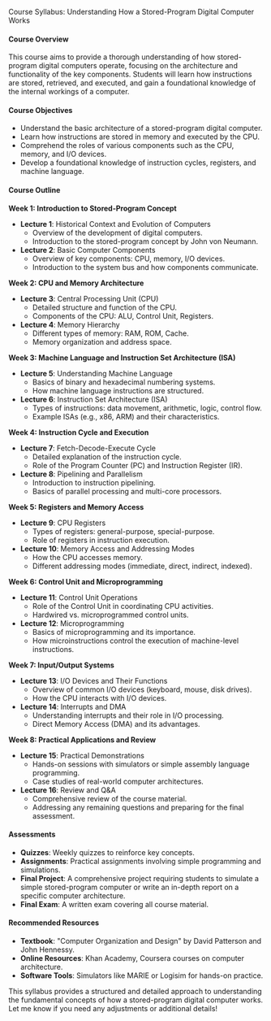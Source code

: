 Course Syllabus: Understanding How a Stored-Program Digital Computer Works

#### **Course Overview**
This course aims to provide a thorough understanding of how stored-program digital computers operate, focusing on the architecture and functionality of the key components. Students will learn how instructions are stored, retrieved, and executed, and gain a foundational knowledge of the internal workings of a computer.

#### **Course Objectives**
- Understand the basic architecture of a stored-program digital computer.
- Learn how instructions are stored in memory and executed by the CPU.
- Comprehend the roles of various components such as the CPU, memory, and I/O devices.
- Develop a foundational knowledge of instruction cycles, registers, and machine language.

#### **Course Outline**

**Week 1: Introduction to Stored-Program Concept**
- **Lecture 1**: Historical Context and Evolution of Computers
  - Overview of the development of digital computers.
  - Introduction to the stored-program concept by John von Neumann.
- **Lecture 2**: Basic Computer Components
  - Overview of key components: CPU, memory, I/O devices.
  - Introduction to the system bus and how components communicate.

**Week 2: CPU and Memory Architecture**
- **Lecture 3**: Central Processing Unit (CPU)
  - Detailed structure and function of the CPU.
  - Components of the CPU: ALU, Control Unit, Registers.
- **Lecture 4**: Memory Hierarchy
  - Different types of memory: RAM, ROM, Cache.
  - Memory organization and address space.

**Week 3: Machine Language and Instruction Set Architecture (ISA)**
- **Lecture 5**: Understanding Machine Language
  - Basics of binary and hexadecimal numbering systems.
  - How machine language instructions are structured.
- **Lecture 6**: Instruction Set Architecture (ISA)
  - Types of instructions: data movement, arithmetic, logic, control flow.
  - Example ISAs (e.g., x86, ARM) and their characteristics.

**Week 4: Instruction Cycle and Execution**
- **Lecture 7**: Fetch-Decode-Execute Cycle
  - Detailed explanation of the instruction cycle.
  - Role of the Program Counter (PC) and Instruction Register (IR).
- **Lecture 8**: Pipelining and Parallelism
  - Introduction to instruction pipelining.
  - Basics of parallel processing and multi-core processors.

**Week 5: Registers and Memory Access**
- **Lecture 9**: CPU Registers
  - Types of registers: general-purpose, special-purpose.
  - Role of registers in instruction execution.
- **Lecture 10**: Memory Access and Addressing Modes
  - How the CPU accesses memory.
  - Different addressing modes (immediate, direct, indirect, indexed).

**Week 6: Control Unit and Microprogramming**
- **Lecture 11**: Control Unit Operations
  - Role of the Control Unit in coordinating CPU activities.
  - Hardwired vs. microprogrammed control units.
- **Lecture 12**: Microprogramming
  - Basics of microprogramming and its importance.
  - How microinstructions control the execution of machine-level instructions.

**Week 7: Input/Output Systems**
- **Lecture 13**: I/O Devices and Their Functions
  - Overview of common I/O devices (keyboard, mouse, disk drives).
  - How the CPU interacts with I/O devices.
- **Lecture 14**: Interrupts and DMA
  - Understanding interrupts and their role in I/O processing.
  - Direct Memory Access (DMA) and its advantages.

**Week 8: Practical Applications and Review**
- **Lecture 15**: Practical Demonstrations
  - Hands-on sessions with simulators or simple assembly language programming.
  - Case studies of real-world computer architectures.
- **Lecture 16**: Review and Q&A
  - Comprehensive review of the course material.
  - Addressing any remaining questions and preparing for the final assessment.

#### **Assessments**
- **Quizzes**: Weekly quizzes to reinforce key concepts.
- **Assignments**: Practical assignments involving simple programming and simulations.
- **Final Project**: A comprehensive project requiring students to simulate a simple stored-program computer or write an in-depth report on a specific computer architecture.
- **Final Exam**: A written exam covering all course material.

#### **Recommended Resources**
- **Textbook**: "Computer Organization and Design" by David Patterson and John Hennessy.
- **Online Resources**: Khan Academy, Coursera courses on computer architecture.
- **Software Tools**: Simulators like MARIE or Logisim for hands-on practice.

This syllabus provides a structured and detailed approach to understanding the fundamental concepts of how a stored-program digital computer works. Let me know if you need any adjustments or additional details!

